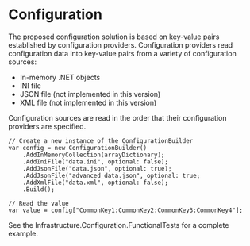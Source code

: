 # Configuration

The proposed configuration solution is based on key-value pairs established by configuration providers. 
Configuration providers read configuration data into key-value pairs from a variety of configuration sources:

* In-memory .NET objects
* INI file
* JSON file (not implemented in this version)
* XML file (not implemented in this version)

Configuration sources are read in the order that their configuration providers are specified.

```
// Create a new instance of the ConfigurationBuilder  
var config = new ConfigurationBuilder()
    .AddInMemoryCollection(arrayDictionary);
    .AddIniFile("data.ini", optional: false);
    .AddJsonFile("data.json", optional: true);
    .AddJsonFile("advanced_data.json", optional: true;
    .AddXmlFile("data.xml", optional: false); 
    .Build();

// Read the value
var value = config["CommonKey1:CommonKey2:CommonKey3:CommonKey4"];

```

See the Infrastructure.Configuration.FunctionalTests for a complete example.

